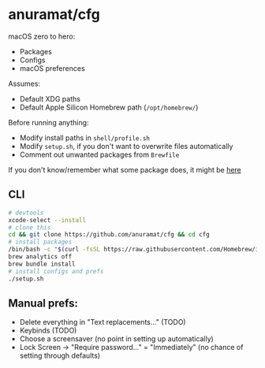 # anuramat/cfg

macOS zero to hero:
- Packages
- Configs
- macOS preferences

Assumes:
- Default XDG paths 
- Default Apple Silicon Homebrew path (`/opt/homebrew/`)

Before running anything:
- Modify install paths in `shell/profile.sh`
- Modify `setup.sh`, if you don't want to overwrite files automatically
- Comment out unwanted packages from `Brewfile`

If you don't know/remember what some package does, it might be [here](forgettable.md)

## CLI 
```sh
# devtools
xcode-select --install
# clone this
cd && git clone https://github.com/anuramat/cfg && cd cfg
# install packages
/bin/bash -c "$(curl -fsSL https://raw.githubusercontent.com/Homebrew/install/HEAD/install.sh)" 
brew analytics off
brew bundle install
# install configs and prefs
./setup.sh
```

## Manual prefs:
- Delete everything in "Text replacements..." (TODO)
- Keybinds (TODO)
- Choose a screensaver (no point in setting up automatically)
- Lock Screen -> "Require password..." = "Immediately" (no chance of setting through defaults)
